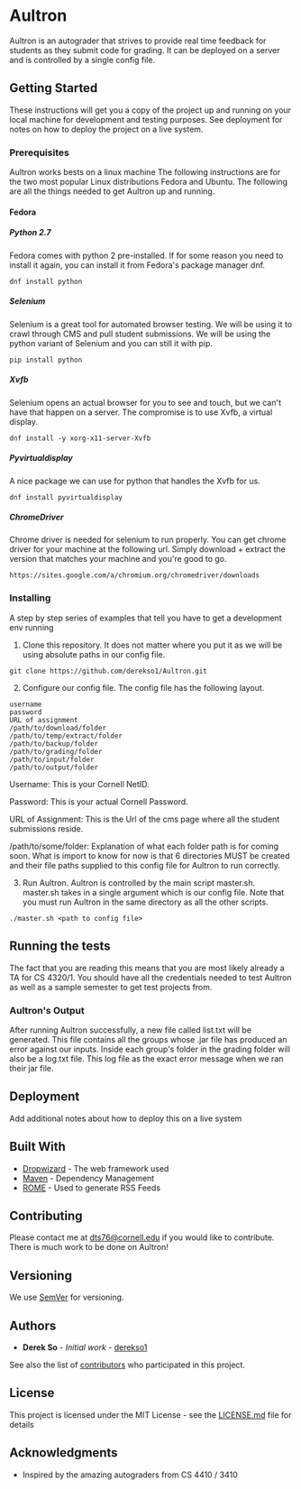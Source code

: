 # Aultron

Aultron is an autograder that strives to provide real time feedback for students as they submit code for grading. It can be deployed on a server and is controlled by a single config file.

## Getting Started

These instructions will get you a copy of the project up and running on your local machine for development and testing purposes. See deployment for notes on how to deploy the project on a live system.

### Prerequisites

Aultron works bests on a linux machine 
The following instructions are for the two most popular Linux distributions Fedora and Ubuntu. The following are all the things needed to get Aultron up and running.

#### Fedora

##### Python 2.7

Fedora comes with python 2 pre-installed. If for some reason you need to install it again, you can install it from Fedora's package manager dnf.

```
dnf install python
```

##### Selenium

Selenium is a great tool for automated browser testing. We will be using it to crawl through CMS and pull student submissions. We will be using the python variant of Selenium and you can still it with pip.

```
pip install python
```

##### Xvfb

Selenium opens an actual browser for you to see and touch, but we can't have that happen on a server. The compromise is to use Xvfb, a virtual display.

```
dnf install -y xorg-x11-server-Xvfb
```

##### Pyvirtualdisplay

A nice package we can use for python that handles the Xvfb for us.

```
dnf install pyvirtualdisplay
```

##### ChromeDriver

Chrome driver is needed for selenium to run properly. You can get chrome driver for your machine at the following url. Simply download + extract the version that matches your machine and you're good to go.

```
https://sites.google.com/a/chromium.org/chromedriver/downloads
```

### Installing

A step by step series of examples that tell you have to get a development env running

1) Clone this repository. It does not matter where you put it as we will be using absolute paths in our config file.

```
git clone https://github.com/derekso1/Aultron.git
```

2) Configure our config file. The config file has the following layout.
```
username
password
URL of assignment
/path/to/download/folder
/path/to/temp/extract/folder
/path/to/backup/folder
/path/to/grading/folder
/path/to/input/folder
/path/to/output/folder
```

Username:
This is your Cornell NetID.

Password:
This is your actual Cornell Password.

URL of Assignment:
This is the Url of the cms page where all the student submissions reside.

/path/to/some/folder:
Explanation of what each folder path is for coming soon. What is import to know for now is that 6 directories MUST be created and their file paths supplied to this config file for Aultron to run correctly.

3) Run Aultron. Aultron is controlled by the main script master.sh. master.sh takes in a single argument which is our config file. Note that you must run Aultron in the same directory as all the other scripts.

```
./master.sh <path to config file>
```

## Running the tests

The fact that you are reading this means that you are most likely already a TA for CS 4320/1. You should have all the credentials needed to test Aultron as well as a sample semester to get test projects from.

### Aultron's Output

After running Aultron successfully, a new file called list.txt will be generated. This file contains all the groups whose .jar file has produced an error against our inputs. Inside each group's folder in the grading folder will also be a log.txt file. This log file as the exact error message when we ran their jar file.


## Deployment

Add additional notes about how to deploy this on a live system

## Built With

* [Dropwizard](http://www.dropwizard.io/1.0.2/docs/) - The web framework used
* [Maven](https://maven.apache.org/) - Dependency Management
* [ROME](https://rometools.github.io/rome/) - Used to generate RSS Feeds

## Contributing

Please contact me at dts76@cornell.edu if you would like to contribute. There is much work to be done on Aultron!

## Versioning

We use [SemVer](http://semver.org/) for versioning.

## Authors

* **Derek So** - *Initial work* - [derekso1](https://github.com/derekso1)

See also the list of [contributors](https://github.com/your/project/contributors) who participated in this project.

## License

This project is licensed under the MIT License - see the [LICENSE.md](LICENSE.md) file for details

## Acknowledgments

* Inspired by the amazing autograders from CS 4410 / 3410
